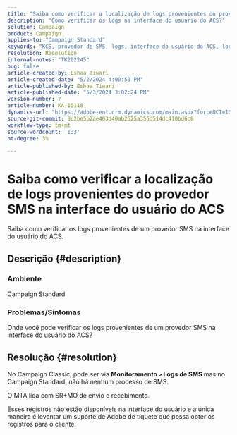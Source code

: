 ```yaml
---
title: "Saiba como verificar a localização de logs provenientes do provedor SMS na interface do usuário do ACS"
description: "Como verificar os logs na interface do usuário do ACS?"
solution: Campaign
product: Campaign
applies-to: "Campaign Standard"
keywords: "KCS, provedor de SMS, logs, interface do usuário do ACS, localização"
resolution: Resolution
internal-notes: "TK202245"
bug: false
article-created-by: Eshaa Tiwari
article-created-date: "5/2/2024 4:00:50 PM"
article-published-by: Eshaa Tiwari
article-published-date: "5/3/2024 3:02:24 PM"
version-number: 7
article-number: KA-15118
dynamics-url: "https://adobe-ent.crm.dynamics.com/main.aspx?forceUCI=1&pagetype=entityrecord&etn=knowledgearticle&id=10258f22-9d08-ef11-9f8a-6045bd006793"
source-git-commit: 8c2be5b2ae403d40ab2625a356d514dc410bd6c8
workflow-type: tm+mt
source-wordcount: '133'
ht-degree: 3%

---
```


# Saiba como verificar a localização de logs provenientes do provedor SMS na interface do usuário do ACS


Saiba como verificar os logs provenientes de um provedor SMS na interface do usuário do ACS.

## Descrição {#description}


### <b>Ambiente</b>

Campaign Standard

### <b>Problemas/Sintomas</b>

Onde você pode verificar os logs provenientes de um provedor SMS na interface do usuário do ACS?


## Resolução {#resolution}


No Campaign Classic, pode ser via <b>Monitoramento `>`  Logs de SMS </b>mas no Campaign Standard, não há nenhum processo de SMS.

O MTA lida com SR+MO de envio e recebimento.

Esses registros não estão disponíveis na interface do usuário e a única maneira é levantar um suporte de Adobe de tíquete que possa obter os registros para o cliente.
